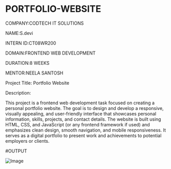 # PORTFOLIO-WEBSITE

COMPANY:CODTECH IT SOLUTIONS

NAME:S.devi

INTERN ID:CT08WR200

DOMAIN:FRONTEND WEB DEVELOPMENT

DURATION:8 WEEKS

MENTOR:NEELA SANTOSH

Project Title: Portfolio Website

Description:

This project is a frontend web development task focused on creating a personal portfolio website. The goal is to design and develop a responsive, visually appealing, and user-friendly interface that showcases personal information, skills, projects, and contact details. The website is built using HTML, CSS, and JavaScript (or any frontend framework if used) and emphasizes clean design, smooth navigation, and mobile responsiveness. It serves as a digital portfolio to present work and achievements to potential employers or clients.

#OUTPUT

![Image](https://github.com/user-attachments/assets/a77a0a40-8de2-4308-a844-3c68b3476115)
